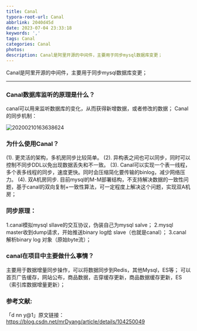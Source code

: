 ```yaml
---
title: Canal
typora-root-url: Canal
abbrlink: 2040d45d
date: 2023-07-04 23:33:18
keywords: ','
tags: Canal
categories: Canal
photos: 
description: Canal是阿里开源的中间件，主要用于同步mysql数据库变更；
---
```


Canal是阿里开源的中间件，主要用于同步mysql数据库变更；

<!--more-->

------



### Canal数据库监听的原理是什么？

canal可以用来监听数据库的变化，从而获得新增数据，或者修改的数据；
Canal的同步机制：

![20200210163638624](./20200210163638624.png)

### 为什么使用Canal？

(1). 更灵活的架构，多机房同步比较简单。
(2). 异构表之间也可以同步，同时可以控制不同步DDL以免出现数据丢失和不一致。
(3). Canal可以实现一个表一线程，多个表多线程的同步，速度更快。同时会压缩简化要传输的binlog，减少网络压力。
(4). 双A机房同步. 目前mysql的M-M部署结构，不支持解决数据的一致性问题，基于canal的双向复制+一致性算法，可一定程度上解决这个问题，实现双A机房；

### 同步原理：

1.canal模拟mysql sllave的交互协议，伪装自己为mysql salve；
2.mysql master收到dump请求，开始推送binary log给 slave（也就是canal）；
3.canal解析binary log 对象（原始byte流）；

### canal在项目中主要做什么事情？

主要用于数据增量同步操作，可以将数据同步到Redis，其他Mysql，ES等；
可以首页广告缓存，网站公布，商品数据，击穿缓存更新，商品数据缓存更新，ES（索引库数据增量更新）；



### 参考文献:

「d  nn y@1」原文链接：https://blog.csdn.net/mrDyang/article/details/104250049